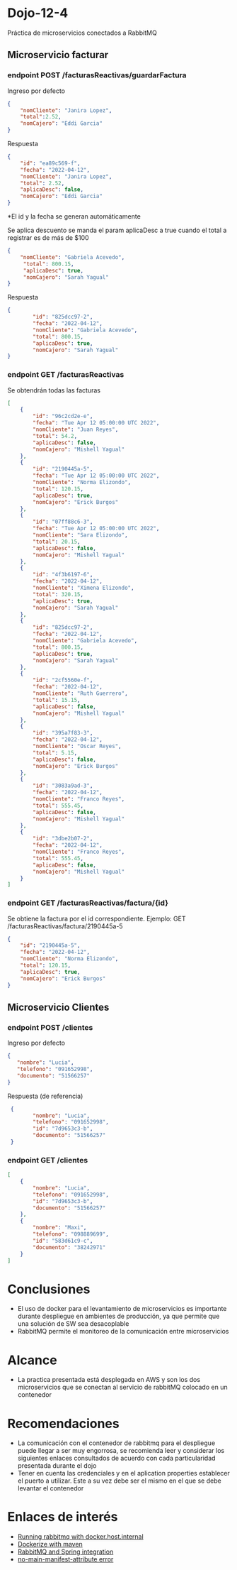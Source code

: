 # Dojo-12-4

Práctica de microservicios conectados a RabbitMQ

## Microservicio facturar
### endpoint POST /facturasReactivas/guardarFactura
Ingreso por defecto
```json
{
    "nomCliente": "Janira Lopez",
    "total":2.52,
    "nomCajero": "Eddi Garcia"
}
```
Respuesta
```json
{
    "id": "ea89c569-f",
    "fecha": "2022-04-12",
    "nomCliente": "Janira Lopez",
    "total": 2.52,
    "aplicaDesc": false,
    "nomCajero": "Eddi Garcia"
}
```
*El id y la fecha se generan automáticamente

Se aplica descuento se manda el param aplicaDesc a true cuando el total a registrar es de más de $100
```json
{
    "nomCliente": "Gabriela Acevedo",
     "total": 800.15,
     "aplicaDesc": true,
     "nomCajero": "Sarah Yagual"
}
```
Respuesta
```json
{
        "id": "825dcc97-2",
        "fecha": "2022-04-12",
        "nomCliente": "Gabriela Acevedo",
        "total": 800.15,
        "aplicaDesc": true,
        "nomCajero": "Sarah Yagual"
}
```
### endpoint GET /facturasReactivas
Se obtendrán todas las facturas
```json
[
    {
        "id": "96c2cd2e-e",
        "fecha": "Tue Apr 12 05:00:00 UTC 2022",
        "nomCliente": "Juan Reyes",
        "total": 54.2,
        "aplicaDesc": false,
        "nomCajero": "Mishell Yagual"
    },
    {
        "id": "2190445a-5",
        "fecha": "Tue Apr 12 05:00:00 UTC 2022",
        "nomCliente": "Norma Elizondo",
        "total": 120.15,
        "aplicaDesc": true,
        "nomCajero": "Erick Burgos"
    },
    {
        "id": "07ff88c6-3",
        "fecha": "Tue Apr 12 05:00:00 UTC 2022",
        "nomCliente": "Sara Elizondo",
        "total": 20.15,
        "aplicaDesc": false,
        "nomCajero": "Mishell Yagual"
    },
    {
        "id": "4f3b6197-6",
        "fecha": "2022-04-12",
        "nomCliente": "Ximena Elizondo",
        "total": 320.15,
        "aplicaDesc": true,
        "nomCajero": "Sarah Yagual"
    },
    {
        "id": "825dcc97-2",
        "fecha": "2022-04-12",
        "nomCliente": "Gabriela Acevedo",
        "total": 800.15,
        "aplicaDesc": true,
        "nomCajero": "Sarah Yagual"
    },
    {
        "id": "2cf5560e-f",
        "fecha": "2022-04-12",
        "nomCliente": "Ruth Guerrero",
        "total": 15.15,
        "aplicaDesc": false,
        "nomCajero": "Mishell Yagual"
    },
    {
        "id": "395a7f83-3",
        "fecha": "2022-04-12",
        "nomCliente": "Oscar Reyes",
        "total": 5.15,
        "aplicaDesc": false,
        "nomCajero": "Erick Burgos"
    },
    {
        "id": "3083a9ad-3",
        "fecha": "2022-04-12",
        "nomCliente": "Franco Reyes",
        "total": 555.45,
        "aplicaDesc": false,
        "nomCajero": "Mishell Yagual"
    },
    {
        "id": "3dbe2b07-2",
        "fecha": "2022-04-12",
        "nomCliente": "Franco Reyes",
        "total": 555.45,
        "aplicaDesc": false,
        "nomCajero": "Mishell Yagual"
    }
]
```
### endpoint GET /facturasReactivas/factura/{id} 
Se obtiene la factura por el id correspondiente. Ejemplo: GET /facturasReactivas/factura/2190445a-5
```json
{
    "id": "2190445a-5",
    "fecha": "2022-04-12",
    "nomCliente": "Norma Elizondo",
    "total": 120.15,
    "aplicaDesc": true,
    "nomCajero": "Erick Burgos"
}
```
## Microservicio Clientes

### endpoint POST /clientes
Ingreso por defecto
```json
{
   "nombre": "Lucia",
   "telefono": "091652998",
   "documento": "51566257"
}
```
Respuesta (de referencia)
```json
 {
        "nombre": "Lucia",
        "telefono": "091652998",
        "id": "7d9653c3-b",
        "documento": "51566257"
 }
```
### endpoint GET /clientes
```json
[
    {
        "nombre": "Lucia",
        "telefono": "091652998",
        "id": "7d9653c3-b",
        "documento": "51566257"
    },
    {
        "nombre": "Maxi",
        "telefono": "098889699",
        "id": "583d61c9-c",
        "documento": "38242971"
    }
]
```

# Conclusiones
- El uso de docker para el levantamiento de microservicios es importante durante despliegue en ambientes de producción, ya que permite que una solución de SW sea desacoplable
- RabbitMQ permite el monitoreo de la comunicación entre microservicios

# Alcance
- La practica presentada está desplegada en AWS y son los dos microservicios que se conectan al servicio de rabbitMQ colocado en un contenedor

# Recomendaciones
- La comunicación con el contenedor de rabbitmq para el despliegue puede llegar a ser muy engorrosa, se recomienda leer y considerar los siguientes enlaces consultados de acuerdo con cada particularidad presentada durante el dojo
- Tener en cuenta las credenciales y en el aplication properties establecer el puerto a utilizar. Este a su vez debe ser el mismo en el que se debe levantar el contenedor
 
# Enlaces de interés
- [Running rabbitmq with docker.host.internal](https://stackoverflow.com/questions/24319662/from-inside-of-a-docker-container-how-do-i-connect-to-the-localhost-of-the-mach#:~:text=Use%20%2D%2Dnetwork%3D%22host%22,point%20to%20your%20docker%20host.)
- [Dockerize with maven](https://www.educative.io/edpresso/how-do-you-dockerize-a-maven-project)
- [RabbitMQ and Spring integration](https://www.sdos.es/blog/microservicios-mensajes-spring-rabbitmq)
- [no-main-manifest-attribute error](https://ao.ms/spring-boot-no-main-manifest-attribute-in/)


